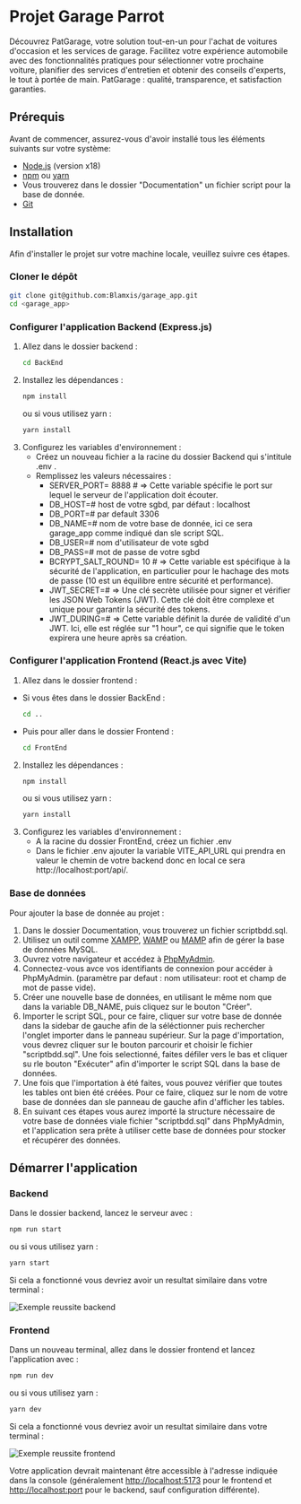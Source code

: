 # Projet Garage Parrot

Découvrez PatGarage, votre solution tout-en-un pour l'achat de voitures d'occasion et les services de garage. Facilitez votre expérience automobile avec des fonctionnalités pratiques pour sélectionner votre prochaine voiture, planifier des services d'entretien et obtenir des conseils d'experts, le tout à portée de main. PatGarage : qualité, transparence, et satisfaction garanties.

## Prérequis

Avant de commencer, assurez-vous d'avoir installé tous les éléments suivants sur votre système:
- [Node.js](https://nodejs.org/en/) (version x18)
- [npm](https://www.npmjs.com/) ou [yarn](https://yarnpkg.com/)
- Vous trouverez dans le dossier "Documentation" un fichier script pour la base de donnée.
- [Git](https://git-scm.com/)

## Installation

Afin d'installer le projet sur votre machine locale, veuillez suivre ces étapes.

### Cloner le dépôt

```bash
git clone git@github.com:Blamxis/garage_app.git
cd <garage_app>
```

### Configurer l'application Backend (Express.js)

1. Allez dans le dossier backend :
   ```bash
   cd BackEnd
   ```
2. Installez les dépendances :
   ```bash
   npm install
   ```
   ou si vous utilisez yarn :
   ```bash
   yarn install
   ```
3. Configurez les variables d'environnement :
   - Créez un nouveau fichier a la racine du dossier Backend qui s'intitule .env .
   - Remplissez les valeurs nécessaires :
     - SERVER_PORT= 8888 # => Cette variable spécifie le port sur lequel le serveur de l'application doit écouter.
     - DB_HOST=# host de votre sgbd, par défaut : localhost
     - DB_PORT=# par default 3306
     - DB_NAME=# nom de votre base de donnée, ici ce sera garage_app comme indiqué dan sle script SQL.
     - DB_USER=# nom d'utilisateur de vote sgbd
     - DB_PASS=#  mot de passe de votre sgbd
     - BCRYPT_SALT_ROUND= 10 # => Cette variable est spécifique à la sécurité de l'application, en particulier pour le hachage des mots de passe (10 est un équilibre entre sécurité et performance).
     - JWT_SECRET=# => Une clé secrète utilisée pour signer et vérifier les JSON Web Tokens (JWT). Cette clé doit être complexe et unique pour garantir la sécurité des tokens. 
     - JWT_DURING=# => Cette variable définit la durée de validité d'un JWT. Ici, elle est réglée sur "1 hour", ce qui signifie que le token expirera une heure après sa création.

### Configurer l'application Frontend (React.js avec Vite)

1. Allez dans le dossier frontend :

- Si vous êtes dans le dossier BackEnd :
    ```bash
    cd ..
    ```
- Puis pour aller dans le dossier Frontend :
   ```bash
   cd FrontEnd
   ```
2. Installez les dépendances :
   ```bash
   npm install
   ```
   ou si vous utilisez yarn :
   ```bash
   yarn install
   ```
3. Configurez les variables d'environnement :
    - A la racine du dossier FrontEnd, créez un fichier .env
    - Dans le fichier .env ajouter la variable VITE_API_URL qui prendra en valeur le chemin de votre backend donc en local ce sera http://localhost:port/api/.

### Base de données

Pour ajouter la base de donnée au projet :

1. Dans le dossier Documentation, vous trouverez un fichier scriptbdd.sql.
2. Utilisez un outil comme [XAMPP](https://www.apachefriends.org/fr/), [WAMP](https://www.wampserver.com/) ou [MAMP](https://www.mamp.info/en/downloads/) afin de gérer la base de données MySQL.
3. Ouvrez votre navigateur et accédez à [PhpMyAdmin](http://localhost/phpmyadmin/).
4. Connectez-vous avce vos identifiants de connexion pour accéder à PhpMyAdmin. (paramètre par defaut : nom utilisateur: root et champ de mot de passe vide).
5. Créer une nouvelle base de données, en utilisant le même nom que dans la variable DB_NAME, puis cliquez sur le bouton "Créer".
6. Importer le script SQL, pour ce faire, cliquer sur votre base de donnée dans la sidebar de gauche afin de la séléctionner puis rechercher l'onglet importer dans le panneau supérieur. Sur la page d'importation, vous devrez cliquer sur le bouton parcourir et choisir le fichier "scriptbdd.sql". Une fois selectionné, faites défiler vers le bas et cliquer su rle bouton "Exécuter" afin d'importer le script SQL dans la base de données.
7. Une fois que l'importation à été faites, vous pouvez vérifier que toutes les tables ont bien été créées. Pour ce faire, cliquez sur le nom de votre base de données dan sle panneau de gauche afin d'afficher les tables.
8. En suivant ces étapes vous aurez importé la structure nécessaire de votre base de données viale fichier "scriptbdd.sql" dans PhpMyAdmin, et l'application sera prête à utiliser cette base de données pour stocker et récupérer des données.

## Démarrer l'application

### Backend

Dans le dossier backend, lancez le serveur avec :

```bash
npm run start
```

ou si vous utilisez yarn :

```bash
yarn start
```
Si cela a fonctionné vous devriez avoir un resultat similaire dans votre terminal :

![Exemple reussite backend](Documentation/images/Capture%20d'écran%202024-02-20%20001506.png)

### Frontend

Dans un nouveau terminal, allez dans le dossier frontend et lancez l'application avec :

```bash
npm run dev
```

ou si vous utilisez yarn :

```bash
yarn dev
```

Si cela a fonctionné vous devriez avoir un resultat similaire dans votre terminal :

![Exemple reussite frontend](Documentation/images/Capture%20d'écran%202024-02-20%20001444.png)

Votre application devrait maintenant être accessible à l'adresse indiquée dans la console (généralement [http://localhost:5173](http://localhost:5173) pour le frontend et [http://localhost:port](http://localhost:port) pour le backend, sauf configuration différente).

